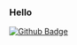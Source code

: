 ### Hello 

[![Github Badge](https://img.shields.io/badge/-Github-blueviolet?style=quare&labelColor=blueviolet&logo=Github&logoColor=white&link=link)](https://github.com/Ertassla)
